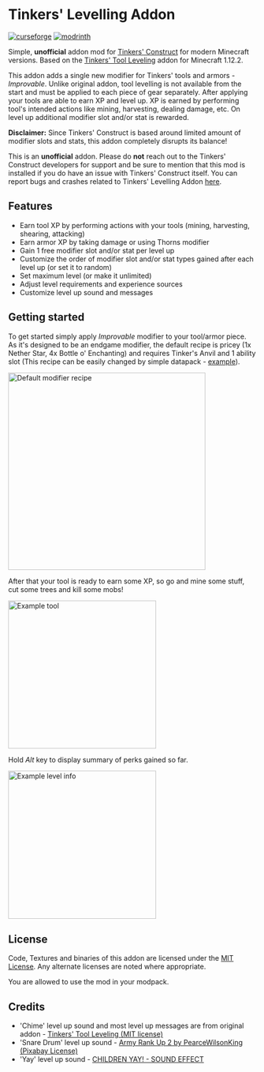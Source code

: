 # Tinkers' Levelling Addon
[![curseforge](https://cdn.jsdelivr.net/npm/@intergrav/devins-badges@2/assets/compact/available/curseforge_vector.svg)](https://www.curseforge.com/minecraft/mc-mods/tinkers-levelling-addon)
[![modrinth](https://cdn.jsdelivr.net/npm/@intergrav/devins-badges@2/assets/compact/available/modrinth_vector.svg)](https://modrinth.com/mod/tinkers-levelling-addon)

Simple, **unofficial** addon mod for [Tinkers' Construct](https://www.curseforge.com/minecraft/mc-mods/tinkers-construct) for modern Minecraft versions. Based on the [Tinkers' Tool Leveling](https://www.curseforge.com/minecraft/mc-mods/tinkers-tool-leveling) addon for Minecraft 1.12.2.

This addon adds a single new modifier for Tinkers' tools and armors - _Improvable_. Unlike original addon, tool levelling is not available from the start and must be applied to each piece of gear separately. After applying your tools are able to earn XP and level up. XP is earned by performing tool's intended actions like mining, harvesting, dealing damage, etc. On level up additional modifier slot and/or stat is rewarded.

**Disclaimer:** Since Tinkers' Construct is based around limited amount of modifier slots and stats, this addon completely disrupts its balance!

This is an **unofficial** addon. Please do **not** reach out to the Tinkers' Construct developers for support and be sure to mention that this mod is installed if you do have an issue with Tinkers' Construct itself. You can report bugs and crashes related to Tinkers' Levelling Addon [here](https://github.com/Pyre540/tinkers-levelling-addon/issues).

## Features

- Earn tool XP by performing actions with your tools (mining, harvesting, shearing, attacking)
- Earn armor XP by taking damage or using Thorns modifier
- Gain 1 free modifier slot and/or stat per level up
- Customize the order of modifier slot and/or stat types gained after each level up (or set it to random)
- Set maximum level (or make it unlimited)
- Adjust level requirements and experience sources
- Customize level up sound and messages

## Getting started

To get started simply apply _Improvable_ modifier to your tool/armor piece. As it's designed to be an endgame modifier, the default recipe is pricey (1x Nether Star, 4x Bottle o' Enchanting) and requires Tinker's Anvil and 1 ability slot (This recipe can be easily changed by simple datapack - [example](https://github.com/Pyre540/tinkers-levelling-addon/tree/1.16/examples/datapacks/override_improvable_recipe_1.16.5)).

<img src="https://raw.githubusercontent.com/Pyre540/tinkers-levelling-addon/1.16/examples/image/default-modifier-recipe.png" alt="Default modifier recipe" width="400px"/>

After that your tool is ready to earn some XP, so go and mine some stuff, cut some trees and kill some mobs!

<img src="https://raw.githubusercontent.com/Pyre540/tinkers-levelling-addon/1.16/examples/image/example-tool.png" alt="Example tool" height="300px"/>

Hold _Alt_ key to display summary of perks gained so far.

<img src="https://raw.githubusercontent.com/Pyre540/tinkers-levelling-addon/1.16/examples/image/example-level-info.png" alt="Example level info" height="300px"/>


## License

Code, Textures and binaries of this addon are licensed under the [MIT License](https://tldrlegal.com/license/mit-license). Any alternate licenses are noted where appropriate.

You are allowed to use the mod in your modpack.

## Credits

- 'Chime' level up sound and most level up messages are from original addon - [Tinkers' Tool Leveling (MIT license)](https://github.com/SlimeKnights/TinkersToolLeveling)
- 'Snare Drum' level up sound - [Army Rank Up 2 by PearceWilsonKing](https://pixabay.com/sound-effects/army-rank-up-2-84543/) [(Pixabay License)](https://pixabay.com/service/terms/#license)
- 'Yay' level up sound - [CHILDREN YAY! - SOUND EFFECT](https://www.soundboard.com/sb/sound/1041462)